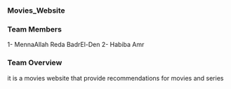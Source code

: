 ### Movies_Website
### Team Members
1- MennaAllah Reda BadrEl-Den
2- Habiba Amr
### Team Overview
it is a movies website that provide recommendations for movies and series 
